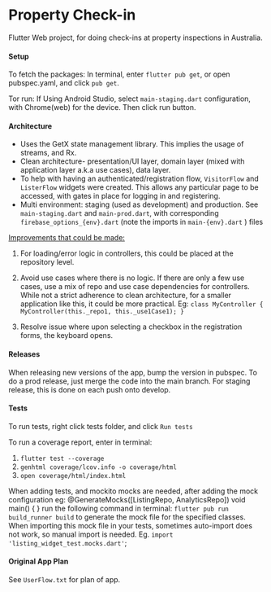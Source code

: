 # Property Check-in
Flutter Web project, for doing check-ins at property inspections in Australia.

#### Setup
To fetch the packages:
In terminal, enter `flutter pub get`, or open pubspec.yaml, and click `pub get`.

Tor run:
If Using Android Studio, select `main-staging.dart` configuration, with Chrome(web) for the device. Then click run 
button.

#### Architecture
* Uses the GetX state management library. This implies the usage of streams, and Rx.
* Clean architecture- presentation/UI layer, domain layer (mixed with application layer a.k.a use cases), data layer.
* To help with having an authenticated/registration flow, `VisitorFlow` and `ListerFlow` widgets were created. This 
  allows any particular page to be accessed, with gates in place for logging in and registering.
* Multi environment: staging (used as development) and production. See `main-staging.dart` and `main-prod.dart`, with 
  corresponding 
  `firebase_options_{env}.dart` (note the imports in `main-{env}.dart` ) files

<u>Improvements that could be made:</u>
1) For loading/error logic in controllers, this could be placed at the repository level.
2) Avoid use cases where there is no logic. If there are only a few use cases, use a mix of repo and use case 
   dependencies for controllers. While not a strict adherence to clean architecture, for a smaller application like 
   this, it could be more practical.
Eg: 
`
class MyController {
MyController(this._repo1, this._use1Case1);
}
`

3) Resolve issue where upon selecting a checkbox in the registration forms, the keyboard opens.

#### Releases
When releasing new versions of the app, bump the version in pubspec.
To do a prod release, just merge the code into the main branch. For staging release, this is done on each push onto 
develop.

#### Tests
To run tests, right click tests folder, and click `Run tests`

To run a coverage report, enter in terminal:
1) `flutter test --coverage`
2) `genhtml coverage/lcov.info -o coverage/html`
3) `open coverage/html/index.html`

When adding tests, and mockito mocks are needed, after adding the mock configuration eg:
@GenerateMocks([ListingRepo, AnalyticsRepo])
void main() {
}
run the following command in terminal:
`flutter pub run build_runner build`
to generate the mock file for the specified classes. When importing this mock file in your tests, sometimes
auto-import does not work, so manual import is needed. Eg.
`import 'listing_widget_test.mocks.dart'`;

#### Original App Plan
See `UserFlow.txt` for plan of app.